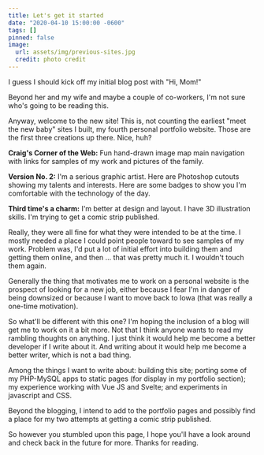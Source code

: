 ```yaml
---
title: Let's get it started
date: "2020-04-10 15:00:00 -0600"
tags: []
pinned: false
image:
  url: assets/img/previous-sites.jpg
  credit: photo credit
---
```


I guess I should kick off my initial blog post with "Hi, Mom!"

Beyond her and my wife and maybe a couple of co-workers, I'm not sure who's going to be reading this.

Anyway, welcome to the new site! This is, not counting the earliest "meet the new baby" sites I built, my fourth personal portfolio website. Those are the first three creations up there. Nice, huh?

**Craig's Corner of the Web:** Fun hand-drawn image map main navigation with links for samples of my work and pictures of the family.

**Version No. 2:** I'm a serious graphic artist. Here are Photoshop cutouts showing my talents and interests. Here are some badges to show you I'm comfortable with the technology of the day.

**Third time's a charm:** I'm better at design and layout. I have 3D illustration skills. I'm trying to get a comic strip published.

Really, they were all fine for what they were intended to be at the time. I mostly needed a place I could point people toward to see samples of my work. Problem was, I'd put a lot of initial effort into building them and getting them online, and then ... that was pretty much it. I wouldn't touch them again.

Generally the thing that motivates me to work on a personal website is the prospect of looking for a new job, either because I fear I'm in danger of being downsized or because I want to move back to Iowa (that was really a one-time motivation).

So what'll be different with this one? I'm hoping the inclusion of a blog will get me to work on it a bit more. Not that I think anyone wants to read my rambling thoughts on anything. I just think it would help me become a better developer if I write about it. And writing about it would help me become a better writer, which is not a bad thing.

Among the things I want to write about: building this site; porting some of my PHP-MySQL apps to static pages (for display in my portfolio section); my experience working with Vue JS and Svelte; and experiments in javascript and CSS.

Beyond the blogging, I intend to add to the portfolio pages and possibly find a place for my two attempts at getting a comic strip published.

So however you stumbled upon this page, I hope you'll have a look around and check back in the future for more. Thanks for reading.
